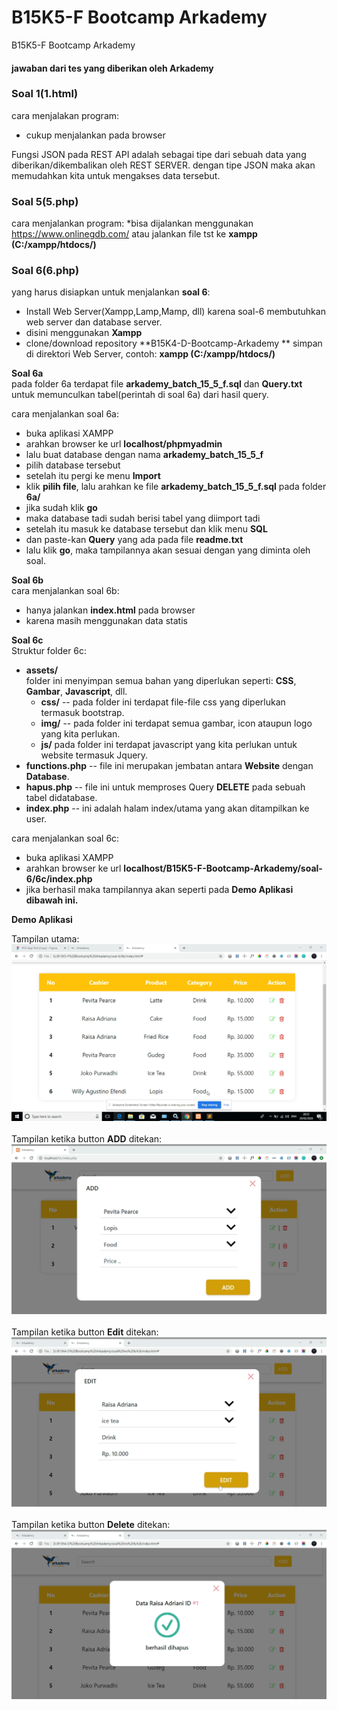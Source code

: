 # B15K5-F Bootcamp Arkademy
 B15K5-F Bootcamp Arkademy
 #### jawaban dari tes yang diberikan oleh Arkademy

### Soal 1(1.html)
cara menjalakan program:
* cukup menjalankan pada browser

Fungsi JSON pada REST API adalah sebagai tipe dari sebuah data yang diberikan/dikembalikan oleh REST SERVER. dengan tipe JSON maka akan memudahkan kita untuk mengakses data tersebut.

### Soal 5(5.php)
cara menjalankan program:
*bisa dijalankan menggunakan https://www.onlinegdb.com/ atau jalankan file tst ke **xampp (C:/xampp/htdocs/)**

### Soal 6(6.php)

yang harus disiapkan untuk menjalankan **soal 6**:
* Install Web Server(Xampp,Lamp,Mamp, dll) karena soal-6 membutuhkan web server dan database server.
* disini menggunakan **Xampp**
* clone/download repository **B15K4-D-Bootcamp-Arkademy
** simpan di direktori Web Server, contoh: **xampp (C:/xampp/htdocs/)**

**Soal 6a** <br/>
pada folder 6a terdapat file **arkademy_batch_15_5_f.sql** dan **Query.txt** untuk memunculkan tabel(perintah di soal 6a) dari hasil query.

cara menjalankan soal 6a:
* buka aplikasi XAMPP
* arahkan browser ke url **localhost/phpmyadmin**
* lalu buat database dengan nama **arkademy_batch_15_5_f**
* pilih database tersebut
* setelah itu pergi ke menu **Import**
* klik **pilih file**, lalu arahkan ke file **arkademy_batch_15_5_f.sql** pada folder **6a/**
* jika sudah klik **go**
* maka database tadi sudah berisi tabel yang diimport tadi
* setelah itu masuk ke database tersebut dan klik menu **SQL**
* dan paste-kan **Query** yang ada pada file **readme.txt**
* lalu klik **go**, maka tampilannya akan sesuai dengan yang diminta oleh soal.

**Soal 6b** <br/>
cara menjalankan soal 6b:
* hanya jalankan **index.html** pada browser
* karena masih menggunakan data statis

**Soal 6c** </br>
Struktur folder 6c:
* **assets/** </br>
folder ini menyimpan semua bahan yang diperlukan seperti: **CSS**, **Gambar**, **Javascript**, dll.
  * **css/** -- pada folder ini terdapat file-file css yang diperlukan termasuk bootstrap.
  * **img/** -- pada folder ini terdapat semua gambar, icon ataupun logo yang kita perlukan.
  * **js/** pada folder ini terdapat javascript yang kita perlukan untuk website termasuk Jquery.
* **functions.php** -- file ini merupakan jembatan antara **Website** dengan **Database**.
* **hapus.php** -- file ini untuk memproses Query **DELETE** pada sebuah tabel didatabase.
* **index.php** -- ini adalah halam index/utama yang akan ditampilkan ke user.

cara menjalankan soal 6c:
* buka aplikasi XAMPP
* arahkan browser ke url **localhost/B15K5-F-Bootcamp-Arkademy/soal-6/6c/index.php**
* jika berhasil maka tampilannya akan seperti pada **Demo Aplikasi dibawah ini.**

**Demo Aplikasi**

Tampilan utama:
![pictures](soal-6/capture/6c-1.png)
<br/>
<br/>
Tampilan ketika button **ADD** ditekan:
![pictures](soal-6/capture/6c-3.png)
<br/>
<br/>
Tampilan ketika button **Edit** ditekan:
![pictures](soal-6/capture/6c-2.png)
<br/>
<br/>
Tampilan ketika button **Delete** ditekan:
![pictures](soal-6/capture/6c-4.png)
<br/>
